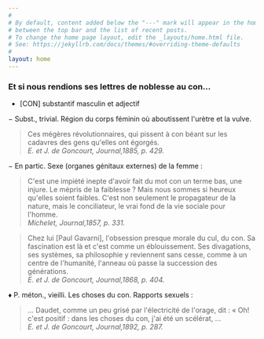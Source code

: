 ```yaml
---
#
# By default, content added below the "---" mark will appear in the home page
# between the top bar and the list of recent posts.
# To change the home page layout, edit the _layouts/home.html file.
# See: https://jekyllrb.com/docs/themes/#overriding-theme-defaults
#
layout: home
---
```

### Et si nous rendions ses lettres de noblesse au con...   
- [CON] substantif masculin et adjectif

− Subst., trivial. Région du corps féminin où aboutissent l'urètre et la vulve. 
> Ces mégères révolutionnaires, qui pissent à con béant sur les cadavres des gens qu'elles ont égorgés.<br>
*E. et J. de Goncourt, Journal,1885, p. 429.*

− En partic. Sexe (organes génitaux externes) de la femme :
> C'est une impiété inepte d'avoir fait du mot con un terme bas, une injure. Le mépris de la faiblesse ? Mais nous sommes si heureux qu'elles soient faibles. C'est non seulement le propagateur de la nature, mais le conciliateur, le vrai fond de la vie sociale pour l'homme.<br>
*Michelet, Journal,1857, p. 331.*

> Chez lui [Paul Gavarni], l'obsession presque morale du cul, du con. Sa fascination est là et c'est comme un éblouissement. Ses divagations, ses systèmes, sa philosophie y reviennent sans cesse, comme à un centre de l'humanité, l'anneau où passe la succession des générations.<br>
*E. et J. de Goncourt, Journal,1868, p. 404.*<br>

♦ P. méton., vieilli. Les choses du con. Rapports sexuels :
> ... Daudet, comme un peu grisé par l'électricité de l'orage, dit : « Oh! c'est positif : dans les choses du con, j'ai été un scélérat, ...<br>
*E. et J. de Goncourt, Journal,1892, p. 287.*
